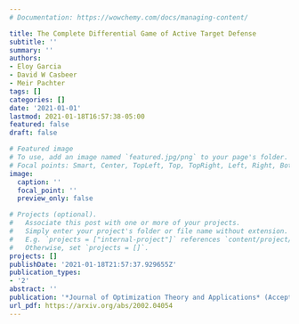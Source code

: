 ```yaml
---
# Documentation: https://wowchemy.com/docs/managing-content/

title: The Complete Differential Game of Active Target Defense
subtitle: ''
summary: ''
authors:
- Eloy Garcia
- David W Casbeer
- Meir Pachter
tags: []
categories: []
date: '2021-01-01'
lastmod: 2021-01-18T16:57:38-05:00
featured: false
draft: false

# Featured image
# To use, add an image named `featured.jpg/png` to your page's folder.
# Focal points: Smart, Center, TopLeft, Top, TopRight, Left, Right, BottomLeft, Bottom, BottomRight.
image:
  caption: ''
  focal_point: ''
  preview_only: false

# Projects (optional).
#   Associate this post with one or more of your projects.
#   Simply enter your project's folder or file name without extension.
#   E.g. `projects = ["internal-project"]` references `content/project/deep-learning/index.md`.
#   Otherwise, set `projects = []`.
projects: []
publishDate: '2021-01-18T21:57:37.929655Z'
publication_types:
- '2'
abstract: ''
publication: '*Journal of Optimization Theory and Applications* (Accepted January 2021)'
url_pdf: https://arxiv.org/abs/2002.04054
---
```

